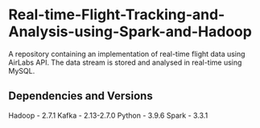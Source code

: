 # Real-time-Flight-Tracking-and-Analysis-using-Spark-and-Hadoop
A repository containing an implementation of real-time flight data using AirLabs API. The data stream is stored and analysed in real-time using MySQL.

<h2>Dependencies and Versions</h2>

Hadoop - 2.7.1
Kafka - 2.13-2.7.0
Python - 3.9.6
Spark - 3.3.1
